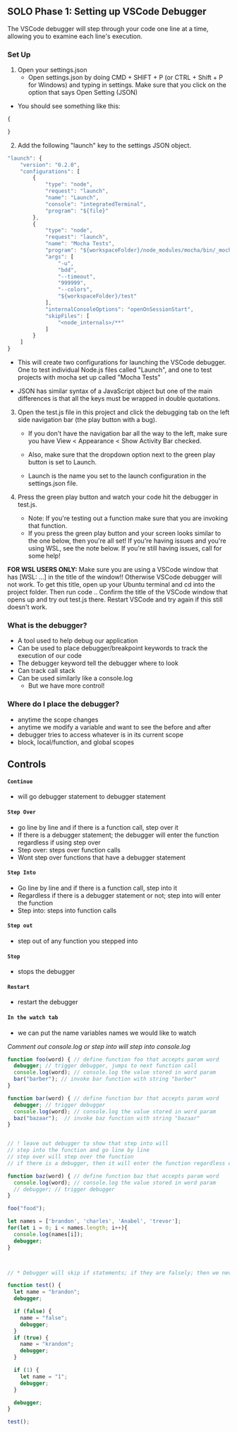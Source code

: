 

## SOLO Phase 1: Setting up VSCode Debugger
The VSCode debugger will step through your code one line at a time, allowing you to examine each line's execution.

### Set Up
1. Open your settings.json
    - Open settings.json by doing CMD + SHIFT + P (or CTRL + Shift + P for
Windows) and typing in settings. Make sure that you click on the option that says Open Setting (JSON)
  - You should see something like this:
```js
{

}

```
2. Add the following "launch" key to the settings JSON object.
```js
"launch": {
    "version": "0.2.0",
    "configurations": [
        {
            "type": "node",
            "request": "launch",
            "name": "Launch",
            "console": "integratedTerminal",
            "program": "${file}"
        },
        {
            "type": "node",
            "request": "launch",
            "name": "Mocha Tests",
            "program": "${workspaceFolder}/node_modules/mocha/bin/_mocha",
            "args": [
                "-u",
                "bdd",
                "--timeout",
                "999999",
                "--colors",
                "${workspaceFolder}/test"
            ],
            "internalConsoleOptions": "openOnSessionStart",
            "skipFiles": [
                "<node_internals>/**"
            ]
        }
    ]
}
```

  - This will create two configurations for launching the VSCode debugger. One to test individual Node.js files called "Launch", and one to test projects with mocha set up called "Mocha Tests"

  - JSON has similar syntax of a JavaScript object but one of the main differences is that all the keys must be wrapped in double quotations.

3. Open the test.js file in this project and click the debugging tab on the left side navigation bar (the play button with a bug).

    - If you don't have the navigation bar all the way to the left, make sure you have View < Appearance < Show Activity Bar checked.

    - Also, make sure that the dropdown option next to the green play button is set to Launch.
    - Launch is the name you set to the launch configuration in the settings.json file.

4. Press the green play button and watch your code hit the debugger in test.js.
    - Note: If you're testing out a function make sure that you are invoking that function.
    - If you press the green play button and your screen looks similar to the one below, then you're all set! If you're having issues and you're using WSL, see the note below. If you're still having issues, call for some help!

**FOR WSL USERS ONLY:** Make sure you are using a VSCode window that has [WSL: ...] in the title of the window!! Otherwise VSCode debugger will not work. To get this title, open up your Ubuntu terminal and cd into the project folder. Then run code .. Confirm the title of the VSCode window that opens up and try out test.js there. Restart VSCode and try again if this still doesn't work.



### What is the debugger?
  * A tool used to help debug our application
  * Can be used to place debugger/breakpoint keywords to track the execution of our code
  * The debugger keyword tell the debugger where to look
  * Can track call stack
  * Can be used similarly like a console.log
    * But we have more control!


### Where do I place the debugger?
  * anytime the scope changes
  * anytime we modify a variable and want to see the before and after
  * debugger tries to access whatever is in its current scope
  * block, local/function, and global scopes

## Controls

#### `Continue`
  * will go debugger statement to debugger statement
#### `Step Over`
  * go line by line and if there is a function call, step over it
  * If there is a debugger statement; the debugger will enter the function regardless if using step over
  * Step over: steps over function calls
  * Wont step over functions that have a debugger statement
#### `Step Into`
  * Go line by line and if there is a function call, step into it
  * Regardless if there is a debugger statement or not; step into will enter the function
  * Step into: steps into function calls
#### `Step out`
  * step out of any function you stepped into
#### `Stop`
  * stops the debugger
#### `Restart`
  * restart the debugger
#### `In the watch tab`
  * we can put the name variables names we would like to watch


*Comment out console.log or step into will step into console.log*
```js
function foo(word) { // define function foo that accepts param word
  debugger; // trigger debugger, jumps to next function call
  console.log(word); // console.log the value stored in word param
  bar("barber"); // invoke bar function with string "barber"
}

function bar(word) { // define function bar that accepts param word
  debugger; // trigger debugger
  console.log(word); // console.log the value stored in word param
  baz("bazaar");  // invoke baz function with string "bazaar"
}


// ! leave out debugger to show that step into will
// step into the function and go line by line
// step over will step over the function
// if there is a debugger, then it will enter the function regardless of step into/step over

function baz(word) { // define function baz that accepts param word
  console.log(word); // console.log the value stored in word param
  // debugger; // trigger debugger
}

foo("food");

let names = ['brandon', 'charles', 'Anabel', 'trevor'];
for(let i = 0; i < names.length; i++){
  console.log(names[i]);
  debugger;
}



// * Debugger will skip if statements; if they are falsely; then we never enter the conditional

function test() {
  let name = "brandon";
  debugger;

  if (false) {
    name = "false";
    debugger;
  }
  if (true) {
    name = "krandon";
    debugger;
  }

  if (1) {
    let name = "1";
    debugger;
  }

  debugger;
}

test();
```
